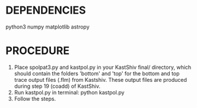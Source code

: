 # DEPENDENCIES
python3
numpy
matplotlib
astropy
###
#  PROCEDURE 
1) Place spolpat3.py and kastpol.py in your KastShiv final/ directory, which should contain the folders 'bottom' and 'top' for the bottom and top trace output files (.flm) from Kastshiv.
These output files are produced during step 19 (coadd) of KastShiv. 
2) Run kastpol.py in terminal: python kastpol.py
3) Follow the steps.


